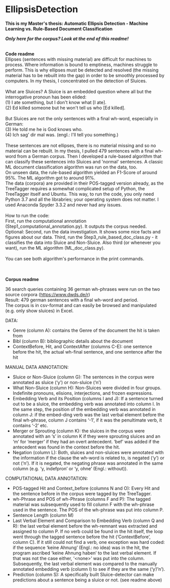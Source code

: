 # EllipsisDetection
**This is my Master's thesis: Automatic Ellipsis Detection - Machine Learning vs. Rule-Based Document Classification**

***Only here for the corpus? Look at the end of this readme!***<br/><br/>

**Code readme**<br/>
Ellipses (sentences with missing material) are difficult for machines to process. Where information is bound to emptiness, machines struggle to perform. This is why ellipses must be detected and resolved (the missing material has to be rebuilt into the gap) in order to be smoothly processed by computers. In my thesis, I concentrated on the detection of Sluices. <br/> <br/>
What are Sluices? A Sluice is an embedded question where all but the interrogative pronoun has been elided: <br/>
(1) I ate something, but I don't know what [I ate]. <br/>
(2) Ed killed someone but he won't tell us who [Ed killed]. <br/> <br/>
But Sluices are not the only sentences with a final wh-word, especially in German: <br/>
(3) He told me he is God knows who. <br/>
(4) Ich sag' dir mal was. (engl.: I'll tell you something.) <br/> <br/>
These sentences are not ellipses, there is no material missing and so no material can be rebuilt.
In my thesis, I pulled 479 sentences with a final wh-word from a German corpus. Then I developed a rule-based algorithm that can classify these sentences into Sluices and 'normal' sentences. A classic ML document classification algorithm was run on the data, too. <br/>
On unseen data, the rule-based algorithm yielded an F1-Score of around 95%. The ML algorithm got to around 91%. <br/>
The data (corpora) are provided in their POS-tagged version already, as the TreeTagger requires a somewhat complicated setup of Python, the TreeTagger itself and Ubuntu. This way, to run the code, you only need Python 3.7 and all the librabries; your operating system does not matter. I used Anaconda Spyder 3.3.2 and never had any issues. <br/> <br/>
How to run the code: <br/>
First, run the computational annotation (Step1_computational_annotation.py). It outputs the corpus needed.
Optional: Second, run the data investigation. It shows some nice facts and figures about our data.
Third, run the Step3_rule_based_doc_class.py - it classifies the data into Sluice and Non-Sluice.
Also third (or whenever you want), run the ML algorithm (ML_doc_class.py). <br/> <br/>
You can see both algorithm's performance in the print commands.<br/><br/><br/>




**Corpus readme**<br/>

36 search queries containing 36 german wh-phrases were run on the two source corpora (https://www.dwds.de/r)<br/>
Result: 479 german sentences with a final wh-word and period.<br/>
The corpus is in csv-format and can easily be browsed and manipulated (e.g. only show sluices) in Excel.<br/>

DATA:<br/>
- Genre (column A): contains the Genre of the document the hit is taken from
- Bibl (column B): bibliographic details about the document
- ContextBefore, Hit, and ContextAfter (columns C-E): one sentence before the hit, the actual wh-final
	sentence, and one sentence after the hit

MANUAL DATA ANNOTATION: <br/>
- Sluice or Non-Sluice (column G): The sentences in the corpus were annotated as sluice (‘y’) or non-sluice (‘n’)
- What Non-Sluice (column H): Non-Sluices were divided in four groups. Indefinite pronouns, elisions, interjections, 
	and frozen expressions.
- Embedding Verb and its Position (columns I and J): If a sentence turned out to be a sluice, the embedding verb 
	was annotated into column I. In the same step, the position of the embedding verb was annotated in column J: 
	if the embed-ding verb was the last verbal element before the final wh-phrase, column J contains ‘-1’, 
	if it was the penultimate verb, it contains ‘-2’ etc.
- Merger or Sprouting (column K): the sluices in the corpus were annotated with an ‘s’ in column K if they were 
	sprouting sluices and an ‘m’ for ‘merger’ if they had an overt antecedent. ‘bef’ was added if the antecedent 
	was found in the context before the hit.
- Negation (column L): Both, sluices and non-sluices were annotated with the information if the clause the 
	wh-word is related to, is negated (‘y’) or not (‘n’). If it is negated, the negating phrase was annotated in 
	the same column (e.g. ‘y, indefpron’ or ‘y, ohne’ (Engl.: without)).
	
COMPUTATIONAL DATA ANNOTATION: <br/>
- POS-tagged Hit and Context_before (columns N and O): Every Hit and the sentence before in the corpus were tagged
	by the TreeTagger.
- wh-Phrase and POS of wh-Phrase (columns F and P): The tagged material was subsequently used to fill column F with 
	the wh-phrase used in the sentence. The POS of the wh-phrase was put into column P.
- Sentence Length (column M)
- Last Verbal Element and Comparison to Embedding Verb (column Q and R): the last verbal element before the wh-remnant 
	was extracted and assigned to column P. If no verb could be found in the hit itself, the loop went through the 
	tagged sentence before the hit (‘ContextBefore’, column C). If it still could not find a verb, one exception 
	was hard coded: if the sequence ‘keine Ahnung’ (Engl.: no idea) was in the hit, the program ascribed ‘keine Ahnung 
	haben’ to the last verbal element. If that was not the case either, ‘\<none\>’ was put into the column. Subsequently, 
	the last verbal element was compared to the manually annotated embedding verb (column I) to see if they are the 
	same (‘y’/’n’).
- Prediction (column S): A specifically built Sluice-detector can make predictions about a sentence being a sluice 
	or not. (see readme above)
